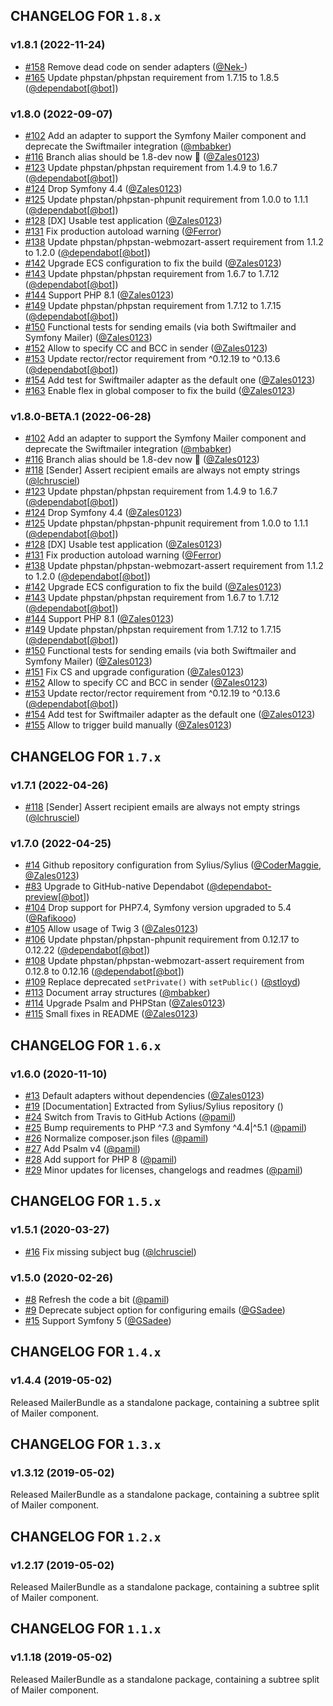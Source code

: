 ## CHANGELOG FOR `1.8.x`

### v1.8.1 (2022-11-24)

- [#158](https://github.com/Sylius/SyliusMailerBundle/issues/158) Remove dead code on sender adapters ([@Nek-](https://github.com/Nek-))
- [#165](https://github.com/Sylius/SyliusMailerBundle/issues/165) Update phpstan/phpstan requirement from 1.7.15 to 1.8.5 ([@dependabot](https://github.com/dependabot)[[@bot](https://github.com/bot)])

### v1.8.0 (2022-09-07)

- [#102](https://github.com/Sylius/SyliusMailerBundle/issues/102) Add an adapter to support the Symfony Mailer component and deprecate the Swiftmailer integration ([@mbabker](https://github.com/mbabker))
- [#116](https://github.com/Sylius/SyliusMailerBundle/issues/116) Branch alias should be 1.8-dev now 🖖 ([@Zales0123](https://github.com/Zales0123))
- [#123](https://github.com/Sylius/SyliusMailerBundle/issues/123) Update phpstan/phpstan requirement from 1.4.9 to 1.6.7 ([@dependabot](https://github.com/dependabot)[[@bot](https://github.com/bot)])
- [#124](https://github.com/Sylius/SyliusMailerBundle/issues/124) Drop Symfony 4.4 ([@Zales0123](https://github.com/Zales0123))
- [#125](https://github.com/Sylius/SyliusMailerBundle/issues/125) Update phpstan/phpstan-phpunit requirement from 1.0.0 to 1.1.1 ([@dependabot](https://github.com/dependabot)[[@bot](https://github.com/bot)])
- [#128](https://github.com/Sylius/SyliusMailerBundle/issues/128) [DX] Usable test application ([@Zales0123](https://github.com/Zales0123))
- [#131](https://github.com/Sylius/SyliusMailerBundle/issues/131) Fix production autoload warning ([@Ferror](https://github.com/Ferror))
- [#138](https://github.com/Sylius/SyliusMailerBundle/issues/138) Update phpstan/phpstan-webmozart-assert requirement from 1.1.2 to 1.2.0 ([@dependabot](https://github.com/dependabot)[[@bot](https://github.com/bot)])
- [#142](https://github.com/Sylius/SyliusMailerBundle/issues/142) Upgrade ECS configuration to fix the build ([@Zales0123](https://github.com/Zales0123))
- [#143](https://github.com/Sylius/SyliusMailerBundle/issues/143) Update phpstan/phpstan requirement from 1.6.7 to 1.7.12 ([@dependabot](https://github.com/dependabot)[[@bot](https://github.com/bot)])
- [#144](https://github.com/Sylius/SyliusMailerBundle/issues/144) Support PHP 8.1 ([@Zales0123](https://github.com/Zales0123))
- [#149](https://github.com/Sylius/SyliusMailerBundle/issues/149) Update phpstan/phpstan requirement from 1.7.12 to 1.7.15 ([@dependabot](https://github.com/dependabot)[[@bot](https://github.com/bot)])
- [#150](https://github.com/Sylius/SyliusMailerBundle/issues/150) Functional tests for sending emails (via both Swiftmailer and Symfony Mailer) ([@Zales0123](https://github.com/Zales0123))
- [#152](https://github.com/Sylius/SyliusMailerBundle/issues/152) Allow to specify CC and BCC in sender ([@Zales0123](https://github.com/Zales0123))
- [#153](https://github.com/Sylius/SyliusMailerBundle/issues/153) Update rector/rector requirement from ^0.12.19 to ^0.13.6 ([@dependabot](https://github.com/dependabot)[[@bot](https://github.com/bot)])
- [#154](https://github.com/Sylius/SyliusMailerBundle/issues/154) Add test for Swiftmailer adapter as the default one ([@Zales0123](https://github.com/Zales0123))
- [#163](https://github.com/Sylius/SyliusMailerBundle/issues/163) Enable flex in global composer to fix the build ([@Zales0123](https://github.com/Zales0123))

### v1.8.0-BETA.1 (2022-06-28)

- [#102](https://github.com/Sylius/SyliusMailerBundle/issues/102) Add an adapter to support the Symfony Mailer component and deprecate the Swiftmailer integration ([@mbabker](https://github.com/mbabker))
- [#116](https://github.com/Sylius/SyliusMailerBundle/issues/116) Branch alias should be 1.8-dev now 🖖 ([@Zales0123](https://github.com/Zales0123))
- [#118](https://github.com/Sylius/SyliusMailerBundle/issues/118) [Sender] Assert recipient emails are always not empty strings ([@lchrusciel](https://github.com/lchrusciel))
- [#123](https://github.com/Sylius/SyliusMailerBundle/issues/123) Update phpstan/phpstan requirement from 1.4.9 to 1.6.7 ([@dependabot](https://github.com/dependabot)[[@bot](https://github.com/bot)])
- [#124](https://github.com/Sylius/SyliusMailerBundle/issues/124) Drop Symfony 4.4 ([@Zales0123](https://github.com/Zales0123))
- [#125](https://github.com/Sylius/SyliusMailerBundle/issues/125) Update phpstan/phpstan-phpunit requirement from 1.0.0 to 1.1.1 ([@dependabot](https://github.com/dependabot)[[@bot](https://github.com/bot)])
- [#128](https://github.com/Sylius/SyliusMailerBundle/issues/128) [DX] Usable test application ([@Zales0123](https://github.com/Zales0123))
- [#131](https://github.com/Sylius/SyliusMailerBundle/issues/131) Fix production autoload warning ([@Ferror](https://github.com/Ferror))
- [#138](https://github.com/Sylius/SyliusMailerBundle/issues/138) Update phpstan/phpstan-webmozart-assert requirement from 1.1.2 to 1.2.0 ([@dependabot](https://github.com/dependabot)[[@bot](https://github.com/bot)])
- [#142](https://github.com/Sylius/SyliusMailerBundle/issues/142) Upgrade ECS configuration to fix the build ([@Zales0123](https://github.com/Zales0123))
- [#143](https://github.com/Sylius/SyliusMailerBundle/issues/143) Update phpstan/phpstan requirement from 1.6.7 to 1.7.12 ([@dependabot](https://github.com/dependabot)[[@bot](https://github.com/bot)])
- [#144](https://github.com/Sylius/SyliusMailerBundle/issues/144) Support PHP 8.1 ([@Zales0123](https://github.com/Zales0123))
- [#149](https://github.com/Sylius/SyliusMailerBundle/issues/149) Update phpstan/phpstan requirement from 1.7.12 to 1.7.15 ([@dependabot](https://github.com/dependabot)[[@bot](https://github.com/bot)])
- [#150](https://github.com/Sylius/SyliusMailerBundle/issues/150) Functional tests for sending emails (via both Swiftmailer and Symfony Mailer) ([@Zales0123](https://github.com/Zales0123))
- [#151](https://github.com/Sylius/SyliusMailerBundle/issues/151) Fix CS and upgrade configuration ([@Zales0123](https://github.com/Zales0123))
- [#152](https://github.com/Sylius/SyliusMailerBundle/issues/152) Allow to specify CC and BCC in sender ([@Zales0123](https://github.com/Zales0123))
- [#153](https://github.com/Sylius/SyliusMailerBundle/issues/153) Update rector/rector requirement from ^0.12.19 to ^0.13.6 ([@dependabot](https://github.com/dependabot)[[@bot](https://github.com/bot)])
- [#154](https://github.com/Sylius/SyliusMailerBundle/issues/154) Add test for Swiftmailer adapter as the default one ([@Zales0123](https://github.com/Zales0123))
- [#155](https://github.com/Sylius/SyliusMailerBundle/issues/155) Allow to trigger build manually ([@Zales0123](https://github.com/Zales0123))

## CHANGELOG FOR `1.7.x`

### v1.7.1 (2022-04-26)

- [#118](https://github.com/Sylius/SyliusMailerBundle/issues/118) [Sender] Assert recipient emails are always not empty strings ([@lchrusciel](https://github.com/lchrusciel))

### v1.7.0 (2022-04-25)

- [#14](https://github.com/Sylius/SyliusMailerBundle/issues/14) Github repository configuration from Sylius/Sylius ([@CoderMaggie](https://github.com/CoderMaggie), [@Zales0123](https://github.com/Zales0123))
- [#83](https://github.com/Sylius/SyliusMailerBundle/issues/83) Upgrade to GitHub-native Dependabot ([@dependabot-preview](https://github.com/dependabot-preview)[[@bot](https://github.com/bot)])
- [#104](https://github.com/Sylius/SyliusMailerBundle/issues/104) Drop support for PHP7.4, Symfony version upgraded to 5.4 ([@Rafikooo](https://github.com/Rafikooo))
- [#105](https://github.com/Sylius/SyliusMailerBundle/issues/105) Allow usage of Twig 3 ([@Zales0123](https://github.com/Zales0123))
- [#106](https://github.com/Sylius/SyliusMailerBundle/issues/106) Update phpstan/phpstan-phpunit requirement from 0.12.17 to 0.12.22 ([@dependabot](https://github.com/dependabot)[[@bot](https://github.com/bot)])
- [#108](https://github.com/Sylius/SyliusMailerBundle/issues/108) Update phpstan/phpstan-webmozart-assert requirement from 0.12.8 to 0.12.16 ([@dependabot](https://github.com/dependabot)[[@bot](https://github.com/bot)])
- [#109](https://github.com/Sylius/SyliusMailerBundle/issues/109) Replace deprecated `setPrivate()` with `setPublic()` ([@stloyd](https://github.com/stloyd))
- [#113](https://github.com/Sylius/SyliusMailerBundle/issues/113) Document array structures ([@mbabker](https://github.com/mbabker))
- [#114](https://github.com/Sylius/SyliusMailerBundle/issues/114) Upgrade Psalm and PHPStan ([@Zales0123](https://github.com/Zales0123))
- [#115](https://github.com/Sylius/SyliusMailerBundle/issues/115) Small fixes in README ([@Zales0123](https://github.com/Zales0123))

## CHANGELOG FOR `1.6.x`

### v1.6.0 (2020-11-10)

- [#13](https://github.com/Sylius/SyliusMailerBundle/issues/13) Default adapters without dependencies ([@Zales0123](https://github.com/Zales0123))
- [#19](https://github.com/Sylius/SyliusMailerBundle/issues/19) [Documentation] Extracted from Sylius/Sylius repository ()
- [#24](https://github.com/Sylius/SyliusMailerBundle/issues/24) Switch from Travis to GitHub Actions ([@pamil](https://github.com/pamil))
- [#25](https://github.com/Sylius/SyliusMailerBundle/issues/25) Bump requirements to PHP ^7.3 and Symfony ^4.4|^5.1 ([@pamil](https://github.com/pamil))
- [#26](https://github.com/Sylius/SyliusMailerBundle/issues/26) Normalize composer.json files ([@pamil](https://github.com/pamil))
- [#27](https://github.com/Sylius/SyliusMailerBundle/issues/27) Add Psalm v4 ([@pamil](https://github.com/pamil))
- [#28](https://github.com/Sylius/SyliusMailerBundle/issues/28) Add support for PHP 8 ([@pamil](https://github.com/pamil))
- [#29](https://github.com/Sylius/SyliusMailerBundle/issues/29) Minor updates for licenses, changelogs and readmes ([@pamil](https://github.com/pamil))

## CHANGELOG FOR `1.5.x`

### v1.5.1 (2020-03-27)

- [#16](https://github.com/Sylius/SyliusMailerBundle/issues/16) Fix missing subject bug ([@lchrusciel](https://github.com/lchrusciel))

### v1.5.0 (2020-02-26)

- [#8](https://github.com/Sylius/SyliusMailerBundle/issues/8) Refresh the code a bit ([@pamil](https://github.com/pamil))
- [#9](https://github.com/Sylius/SyliusMailerBundle/issues/9) Deprecate subject option for configuring emails ([@GSadee](https://github.com/GSadee))
- [#15](https://github.com/Sylius/SyliusMailerBundle/issues/15) Support Symfony 5 ([@GSadee](https://github.com/GSadee))

## CHANGELOG FOR `1.4.x`

### v1.4.4 (2019-05-02)

Released MailerBundle as a standalone package, containing a subtree split of Mailer component.

## CHANGELOG FOR `1.3.x`

### v1.3.12 (2019-05-02)

Released MailerBundle as a standalone package, containing a subtree split of Mailer component.

## CHANGELOG FOR `1.2.x`

### v1.2.17 (2019-05-02)

Released MailerBundle as a standalone package, containing a subtree split of Mailer component.

## CHANGELOG FOR `1.1.x`

### v1.1.18 (2019-05-02)

Released MailerBundle as a standalone package, containing a subtree split of Mailer component.

